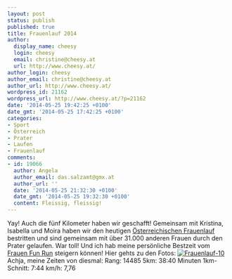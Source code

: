 ```yaml
---
layout: post
status: publish
published: true
title: Frauenlauf 2014
author:
  display_name: cheesy
  login: cheesy
  email: christine@cheesy.at
  url: http://www.cheesy.at/
author_login: cheesy
author_email: christine@cheesy.at
author_url: http://www.cheesy.at/
wordpress_id: 21162
wordpress_url: http://www.cheesy.at/?p=21162
date: '2014-05-25 19:42:25 +0100'
date_gmt: '2014-05-25 17:42:25 +0100'
categories:
- Sport
- Österreich
- Prater
- Laufen
- Frauenlauf
comments:
- id: 19066
  author: Angela
  author_email: das.salzamt@gmx.at
  author_url: ''
  date: '2014-05-25 21:32:30 +0100'
  date_gmt: '2014-05-25 19:32:30 +0100'
  content: Fleissig, fleissig!
---
```

Yay! Auch die fünf Kilometer haben wir geschafft! Gemeinsam mit Kristina, Isabella und Moira haben wir den heutigen [Österreichischen Frauenlauf](http://www.oesterreichischer-frauenlauf.at/) bestritten und sind gemeinsam mit über 31.000 anderen Frauen durch den Prater gelaufen.
War toll! Und ich hab meine persönliche Bestzeit vom [Frauen Fun Run](http://www.cheesy.at/2014/04/frauen-fun-run-3km/ "Frauen Fun Run – 3km") steigern können!
Hier gehts zu den Fotos:
[![Frauenlauf-10](http://www.cheesy.at/wp-content/uploads/Frauenlauf-10.jpg)](http://www.cheesy.at/fotos/events/frauenlauf-2014/ "Frauenlauf 2014")
Achja, meine Zeiten von diesmal:
Rang: 14485
5km: 38:40 Minuten
1km-Schnitt: 7:44
km/h: 7,76
